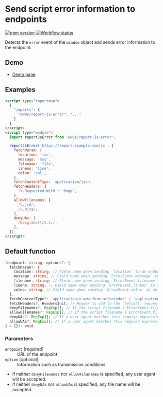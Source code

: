 # Send script error information to endpoints

[![npm version](https://badge.fury.io/js/%40w0s%2Freport-js-error.svg)](https://www.npmjs.com/package/@w0s/report-js-error)
[![Workflow status](https://github.com/SaekiTominaga/frontend/actions/workflows/report-js-error.yml/badge.svg)](https://github.com/SaekiTominaga/frontend/actions/workflows/report-js-error.yml)

Detects the `error` event of the `window` object and sends error information to the endpoint.

## Demo

- [Demo page](https://saekitominaga.github.io/frontend/packages/report-js-error/demo/)

## Examples

```HTML
<script type="importmap">
  {
    "imports": {
      "@w0s/report-js-error": "..."
    }
  }
</script>
<script type="module">
  import reportJsError from '@w0s/report-js-error';

  reportJsError('https://report.example.com/js', {
    fetchParam: {
      location: 'loc',
      message: 'msg',
      filename: 'file',
      lineno: 'line',
      colno: 'col',
    },
    fetchContentType: 'application/json',
    fetchHeaders: {
      'X-Requested-With': 'hoge',
    },
    allowFilenames: [
      /\.js$/,
      /\.mjs$/,
    ],
    denyUAs: [
      /Googlebot\/2.1;/,
    ],
  });
</script>
```

## Default function

```TypeScript
(endpoint: string, options?: {
  fetchParam?: {
    location: string; // Field name when sending `location` to an endpoint. The default value when omitted is `location`. (e.g. location=https%3A%2F%2Fexample.com%2Fpath%2Fto&message=(omit)&filename=(omit)&lineno=(omit)&colno=(omit) )
    message: string; // Field name when sending `ErrorEvent.message` to an endpoint. The default value when omitted is `message`. (e.g. location=(omit)&message=ReferenceError%3A+hoge+is+not+defined&filename=(omit)&lineno=(omit)&colno=(omit) )
    filename: string; // Field name when sending `ErrorEvent.filename` to an endpoint. The default value when omitted is `filename`. (e.g. location=(omit)&referrer=(omit)&message=(omit)&filename=https%3A%2F%2Fexample.com%2Fpath%2Fto&lineno=(omit)&colno=(omit) )
    lineno: string; // Field name when sending `ErrorEvent.lineno` to an endpoint. The default value when omitted is `lineno`. (e.g. location=(omit)&referrer=(omit)&message=(omit)&filename=(omit)&lineno=10&colno=(omit) )
    colno: string; // Field name when sending `ErrorEvent.colno` to an endpoint. The default value when omitted is `colno`. (e.g. location=(omit)&referrer=(omit)&message=(omit)&filename=(omit)&lineno=(omit)&colno=20 )
  },
  fetchContentType?: 'application/x-www-form-urlencoded' | 'application/json'; // `Content-Type` header to be set in `fetch()` request.
  fetchHeaders?: HeadersInit; // Header to add to the `fetch()` request. <https://fetch.spec.whatwg.org/#typedefdef-headersinit>
  denyFilenames?: RegExp[]; // If the script filename (`ErrorEvent.filename`) matches this regular expression, do not send report
  allowFilenames?: RegExp[]; // If the script filename (`ErrorEvent.filename`) matches this regular expression, send report
  denyUAs?: RegExp[]; // If a user agent matches this regular expression, do not send report
  allowUAs?: RegExp[]; // If a user agent matches this regular expression, send report
} = {}): void
```

### Parameters

<dl>
<dt><code>endpoint</code> [required]</dt>
<dd>URL of the endpoint</dd>
<dt><code>option</code> [optional]</dt>
<dd>Information such as transmission conditions</dd>
</dl>

- If neither `denyFilenames` nor `allowFilenames` is specified, any user agent will be accepted.
- If neither `denyUAs` nor `allowUAs` is specified, any file name will be accepted.
